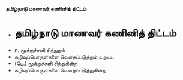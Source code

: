 **தமிழ்நாடு மாணவர் கணினித் திட்டம்**
- # தமிழ்நாடு மாணவர் கணினித் திட்டம்
- n. மூக்குச்சளி சிந்துதல்
- கழிவுப்பொருள்களை வௌதப்படுத்தும் உறுப்பு
- (பெ.) மூக்குச்சளி சிந்துகின்ற
- கழிவுப்பொருள்களை வௌதப்படுத்துகின்ற.

